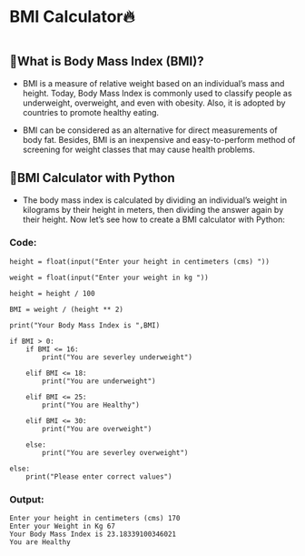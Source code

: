 # BMI Calculator🔥

<img src="https://github.com/kishanrajput23/Personal-Python-Projects/blob/master/Thumbnails/BMI%20Calculator.jpg" alt="">

## 📌What is Body Mass Index (BMI)?

- BMI is a measure of relative weight based on an individual’s mass and height. Today, Body Mass Index is commonly used to classify people as underweight, overweight, and even with obesity. Also, it is adopted by countries to promote healthy eating.

- BMI can be considered as an alternative for direct measurements of body fat. Besides, BMI is an inexpensive and easy-to-perform method of screening for weight classes that may cause health problems.

## 📌BMI Calculator with Python

- The body mass index is calculated by dividing an individual’s weight in kilograms by their height in meters, then dividing the answer again by their height. Now let’s see how to create a BMI calculator with Python:

### Code:

    height = float(input("Enter your height in centimeters (cms) "))

    weight = float(input("Enter your weight in kg "))

    height = height / 100

    BMI = weight / (height ** 2)

    print("Your Body Mass Index is ",BMI)

    if BMI > 0:
        if BMI <= 16:
            print("You are severley underweight")

        elif BMI <= 18:
            print("You are underweight")

        elif BMI <= 25:
            print("You are Healthy")

        elif BMI <= 30:
            print("You are overweight")

        else:
            print("You are severley overweight")

    else:
        print("Please enter correct values") 
        
        
### Output:

    Enter your height in centimeters (cms) 170
    Enter your Weight in Kg 67
    Your Body Mass Index is 23.18339100346021
    You are Healthy
